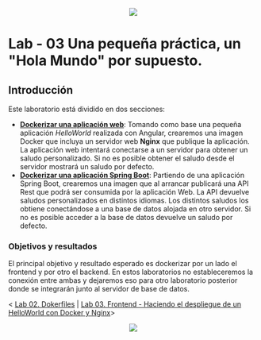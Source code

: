 <p align="center">
    <img src="../resources/header.png">
</p>

# Lab - 03 Una pequeña práctica, un "Hola Mundo" por supuesto.

## Introducción

Este laboratorio está dividido en dos secciones:

- [**Dockerizar una aplicación web**](./frontend): Tomando como base una pequeña aplicación *HelloWorld* realizada con Angular, crearemos una imagen Docker que incluya un servidor web **Nginx** que publique la aplicación. La aplicación web intentará conectarse a un servidor para obtener un saludo personalizado. Si no es posible obtener el saludo desde el servidor mostrará un saludo por defecto.  
- [**Dockerizar una aplicación Spring Boot**](./backend): Partiendo de una aplicación Spring Boot, crearemos una imagen que al arrancar publicará una API Rest que podrá ser consumida por la aplicación Web. La API devuelve saludos personalizados en distintos idiomas. Los distintos saludos los obtiene conectándose a una base de datos alojada en otro servidor. Si no es posible acceder a la base de datos devuelve un saludo por defecto.


### Objetivos y resultados
El principal objetivo y resultado esperado es dockerizar por un lado el frontend y por otro el backend. En estos laboratorios no estableceremos la conexión entre ambas y dejaremos eso para otro laboratorio posterior donde se integrarán junto al servidor de base de datos.

< [Lab 02. Dokerfiles](../lab-02) | [Lab 03. Frontend - Haciendo el despliegue de un HelloWorld con Docker y Nginx](./frontend)>

<p align="center">
    <img src="../resources/header.png">
</p>
